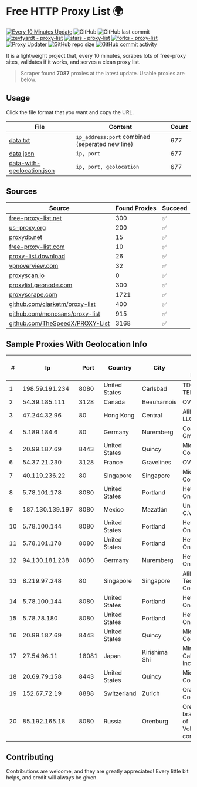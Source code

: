 
# Free HTTP Proxy List 🌍

[![Every 10 Minutes Update](https://github.com/mertguvencli/http-proxy-list/actions/workflows/main.yml/badge.svg?branch=main)](https://github.com/mertguvencli/http-proxy-list/actions/workflows/main.yml)
![GitHub](https://img.shields.io/github/license/mertguvencli/http-proxy-list)
![GitHub last commit](https://img.shields.io/github/last-commit/mertguvencli/http-proxy-list)
[![zevtyardt - proxy-list](https://img.shields.io/static/v1?label=zevtyardt&message=proxy-list&color=blue&logo=github)](https://github.com/zevtyardt/proxy-list "Go to GitHub repo")
[![stars - proxy-list](https://img.shields.io/github/stars/zevtyardt/proxy-list?style=social)](https://github.com/zevtyardt/proxy-list)
[![forks - proxy-list](https://img.shields.io/github/forks/zevtyardt/proxy-list?style=social)](https://github.com/zevtyardt/proxy-list)
[![Proxy Updater](https://github.com/zevtyardt/proxy-list/workflows/Proxy%20Updater/badge.svg)](https://github.com/zevtyardt/proxy-list/actions?query=workflow:"Proxy+Updater")
![GitHub repo size](https://img.shields.io/github/repo-size/zevtyardt/proxy-list)
[![GitHub commit activity](https://img.shields.io/github/commit-activity/m/zevtyardt/proxy-list?logo=commits)](https://github.com/zevtyardt/proxy-list/commits/main)

It is a lightweight project that, every 10 minutes, scrapes lots of free-proxy sites, validates if it works, and serves a clean proxy list.

> Scraper found **7087** proxies at the latest update. Usable proxies are below.

## Usage

Click the file format that you want and copy the URL.

|File|Content|Count|
|----|-------|-----|
|[data.txt](https://raw.githubusercontent.com/mertguvencli/http-proxy-list/main/proxy-list/data.txt)|`ip_address:port` combined (seperated new line)|677|
|[data.json](https://raw.githubusercontent.com/mertguvencli/http-proxy-list/main/proxy-list/data.json)|`ip, port`|677|
|[data-with-geolocation.json](https://raw.githubusercontent.com/mertguvencli/http-proxy-list/main/proxy-list/data-with-geolocation.json)|`ip, port, geolocation`|677|

## Sources

|Source|Found Proxies|Succeed|
|------|-------------|-------|
|[free-proxy-list.net](https://free-proxy-list.net)|300|✅|
|[us-proxy.org](https://www.us-proxy.org)|200|✅|
|[proxydb.net](http://proxydb.net)|15|✅|
|[free-proxy-list.com](https://free-proxy-list.com/?page=&port=&type%5B%5D=http&type%5B%5D=https&up_time=0&search=Search)|10|✅|
|[proxy-list.download](https://www.proxy-list.download/HTTP)|26|✅|
|[vpnoverview.com](https://vpnoverview.com/privacy/anonymous-browsing/free-proxy-servers)|32|✅|
|[proxyscan.io](https://www.proxyscan.io)|0|✅|
|[proxylist.geonode.com](https://proxylist.geonode.com/api/proxy-list?limit=300&page=1&sort_by=lastChecked&sort_type=desc&protocols=http,https)|300|✅|
|[proxyscrape.com](https://api.proxyscrape.com/v2/?request=displayproxies&protocol=http&timeout=10000&country=all&ssl=all&anonymity=all)|1721|✅|
|[github.com/clarketm/proxy-list](https://raw.githubusercontent.com/clarketm/proxy-list/master/proxy-list-raw.txt)|400|✅|
|[github.com/monosans/proxy-list](https://raw.githubusercontent.com/monosans/proxy-list/main/proxies/http.txt)|915|✅|
|[github.com/TheSpeedX/PROXY-List](https://raw.githubusercontent.com/TheSpeedX/PROXY-List/master/http.txt)|3168|✅|


## Sample Proxies With Geolocation Info

|#|Ip|Port|Country|City|Internet Service Provider|
|-|--|----|-------|----|-------------------------|
|1|198.59.191.234|8080|United States|Carlsbad|TDS TELECOM|
|2|54.39.185.111|3128|Canada|Beauharnois|OVH SAS|
|3|47.244.32.96|80|Hong Kong|Central|Alibaba.com LLC|
|4|5.189.184.6|80|Germany|Nuremberg|Contabo GmbH|
|5|20.99.187.69|8443|United States|Quincy|Microsoft Corporation|
|6|54.37.21.230|3128|France|Gravelines|OVH SAS|
|7|40.119.236.22|80|Singapore|Singapore|Microsoft Corporation|
|8|5.78.101.178|8080|United States|Portland|Hetzner Online GmbH|
|9|187.130.139.197|8080|Mexico|Mazatlán|Uninet S.A. de C.V.|
|10|5.78.100.144|8080|United States|Portland|Hetzner Online GmbH|
|11|5.78.101.178|8080|United States|Portland|Hetzner Online GmbH|
|12|94.130.181.238|8080|Germany|Nuremberg|Hetzner Online GmbH|
|13|8.219.97.248|80|Singapore|Singapore|Alibaba (US) Technology Co., Ltd.|
|14|5.78.100.144|8080|United States|Portland|Hetzner Online GmbH|
|15|5.78.78.180|8080|United States|Portland|Hetzner Online GmbH|
|16|20.99.187.69|8443|United States|Quincy|Microsoft Corporation|
|17|27.54.96.11|18081|Japan|Kirishima Shi|Minamikyusyu CableTV Net Inc.|
|18|20.69.79.158|8443|United States|Quincy|Microsoft Corporation|
|19|152.67.72.19|8888|Switzerland|Zurich|Oracle Corporation|
|20|85.192.165.18|8080|Russia|Orenburg|Orenburg branch office of VolgaTelecom company|



## Contributing

Contributions are welcome, and they are greatly appreciated! Every
little bit helps, and credit will always be given.

